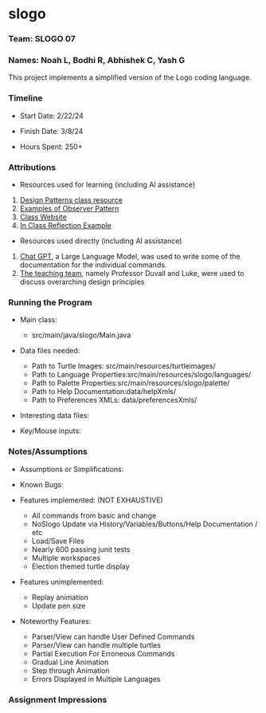 # slogo

### Team: SLOGO 07
### Names: Noah L, Bodhi R, Abhishek C, Yash G



This project implements a simplified version of the Logo coding language.

### Timeline

 * Start Date: 2/22/24

 * Finish Date: 3/8/24

 * Hours Spent: 250+



### Attributions

 * Resources used for learning (including AI assistance)
 1. [Design Patterns class resource](https://www.oodesign.com_)
 2. [Examples of Observer Pattern](https://www.tutorialspoint.com/design_pattern/observer_pattern.htm)
 3. [Class Website](https://courses.cs.duke.edu/spring24/compsci308/classwork/)
 4. [In Class Reflection Example](https://coursework.cs.duke.edu/compsci308_2024spring/example_reflection)

 * Resources used directly (including AI assistance)

1. [Chat GPT](https://chat.openai.com/), a Large Language Model, was used to write some of the documentation for the individual commands.
2. [The teaching team](https://courses.cs.duke.edu/spring24/compsci308/admin/), namely Professor Duvall and Luke, were used to discuss overarching design principles

### Running the Program

 * Main class: 
   * src/main/java/slogo/Main.java

 * Data files needed: 
   * Path to Turtle Images: src/main/resources/turtleimages/
   * Path to Language Properties:src/main/resources/slogo/languages/
   * Path to Palette Properties:src/main/resources/slogo/palette/
   * Path to Help Documentation:data/helpXmls/
   * Path to Preferences XMLs: data/preferencesXmls/

 * Interesting data files:

 * Key/Mouse inputs: 



### Notes/Assumptions

 * Assumptions or Simplifications:

 * Known Bugs: 

 * Features implemented:  (NOT EXHAUSTIVE)
   * All commands from basic and change
   * NoSlogo Update via History/Variables/Buttons/Help Documentation / etc
   * Load/Save Files
   * Nearly 600 passing junit tests
   * Multiple workspaces 
   * Election themed turtle display

 * Features unimplemented:
   * Replay animation
   * Update pen size
   

 * Noteworthy Features: 
   * Parser/View can handle User Defined Commands 
   * Parser/View can handle multiple turtles
   * Partial Execution For Erroneous Commands
   * Gradual Line Animation
   * Step through Animation
   * Errors Displayed in Multiple Languages

### Assignment Impressions


